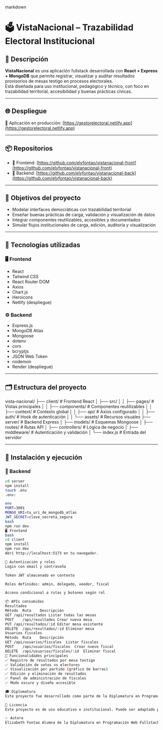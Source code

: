 



markdown
# 🗳️ VistaNacional – Trazabilidad Electoral Institucional

## 📌 Descripción

**VistaNacional** es una aplicación fullstack desarrollada con **React + Express + MongoDB** que permite registrar, visualizar y auditar resultados provisorios de mesas testigo en procesos electorales.  
Está diseñada para uso institucional, pedagógico y técnico, con foco en trazabilidad territorial, accesibilidad y buenas prácticas cívicas.

---

## 🌐 Despliegue

🔗 Aplicación en producción: [https://gestorelectoral.netlify.app](https://gestorelectoral.netlify.app)

---

## 📦 Repositorios

- 🔗 Frontend: [https://github.com/elyfontao/vistanacional-front](https://github.com/elyfontao/vistanacional-front)  
- 🔗 Backend: [https://github.com/elyfontao/vistanacional-back](https://github.com/elyfontao/vistanacional-back)

---

## 🧠 Objetivos del proyecto

- Modelar interfaces democráticas con trazabilidad territorial  
- Enseñar buenas prácticas de carga, validación y visualización de datos  
- Integrar componentes reutilizables, accesibles y documentados  
- Simular flujos institucionales de carga, edición, auditoría y visualización

---

## 🧩 Tecnologías utilizadas

### 🖥️ Frontend

- React  
- Tailwind CSS  
- React Router DOM  
- Axios  
- Chart.js  
- Heroicons  
- Netlify (despliegue)

### ⚙️ Backend

- Express.js  
- MongoDB Atlas  
- Mongoose  
- dotenv  
- cors  
- bcryptjs  
- JSON Web Token  
- nodemon  
- Render (despliegue)

---

## 🗂️ Estructura del proyecto

vista-nacional/ ├── client/ # Frontend React │ ├── src/ │ │ ├── pages/ # Vistas principales │ │ ├── components/ # Componentes reutilizables │ │ ├── context/ # Contexto global │ │ ├── api/ # Axios configurado │ │ ├── auth/ # Hook de autenticación │ │ └── assets/ # Recursos visuales ├── server/ # Backend Express │ ├── models/ # Esquemas Mongoose │ ├── routes/ # Rutas API │ ├── controllers/ # Lógica de negocio │ ├── middleware/ # Autenticación y validación │ └── index.js # Entrada del servidor


---

## 🚀 Instalación y ejecución

### 🔧 Backend

```bash
cd server
npm install
touch .env
.env:

env
PORT=3001
MONGO_URI=tu_uri_de_mongodb_atlas
JWT_SECRET=clave_secreta_segura
bash
npm run dev
🖥️ Frontend
bash
cd client
npm install
npm run dev
Abrí http://localhost:5173 en tu navegador.

🔐 Autenticación y roles
Login con email y contraseña

Token JWT almacenado en contexto

Roles definidos: admin, delegado, veedor, fiscal

Acceso condicional a rutas y botones según rol

📦 APIs consumidas
Resultados
Método	Ruta	Descripción
GET	/api/resultados	Listar todas las mesas
POST	/api/resultados	Crear nueva mesa
PUT	/api/resultados/:id	Editar mesa existente
DELETE	/api/resultados/:id	Eliminar mesa
Usuarios fiscales
Método	Ruta	Descripción
GET	/api/usuarios/fiscales	Listar fiscales
POST	/api/usuarios/fiscales	Crear nuevo fiscal
DELETE	/api/usuarios/fiscales/:id	Eliminar fiscal
🧪 Funcionalidades principales
✅ Registro de resultados por mesa testigo
✅ Validación de votos vs electores
✅ Visualización por partido (gráfico de barras)
✅ Edición y eliminación de resultados
✅ Panel de administración de fiscales
✅ Modo oscuro y diseño accesible

🎓 Diplomatura
Este proyecto fue desarrollado como parte de la Diplomatura en Programación Web Fullstack con React y Node.js, dictada por la Universidad Nacional de Catamarca en articulación con el Nodo Tecnologico de la Capital. Fecha de entrega: Octubre 2025

📄 Licencia
Este proyecto es de uso educativo e institucional. Puede ser adaptado para simulaciones, capacitaciones o proyectos cívicos. Se agradece la atribución si se reutiliza.

✨ Autora
Elizabeth Fontao Alumna de la Diplomatura en Programación Web Fullstack San Fernando del Valle de Catamarca, Argentina

